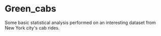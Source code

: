 # Green_cabs
Some basic statistical analysis performed on an interesting dataset from New York city's cab rides.
